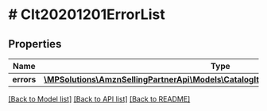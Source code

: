 # # CIt20201201ErrorList

## Properties

Name | Type | Description | Notes
------------ | ------------- | ------------- | -------------
**errors** | [**\MPSolutions\AmznSellingPartnerApi\Models\CatalogItems20201201\CIt20201201Error[]**](CIt20201201Error.md) |  |

[[Back to Model list]](../../README.md#models) [[Back to API list]](../../README.md#endpoints) [[Back to README]](../../README.md)
